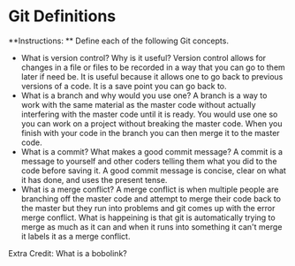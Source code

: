 # Git Definitions

**Instructions: ** Define each of the following Git concepts.

* What is version control?  Why is it useful?
Version control allows for changes in a file or files to be recorded in a way that you can go to them later if need be. It is useful because it allows one to go back to previous versions of a code. It is a save point you can go back to.
* What is a branch and why would you use one?
A branch is a way to work with the same material as the master code without actually interfering with the master code until it is ready. You would use one so you can work on a project without breaking the master code. When you finish with your code in the branch you can then merge it to the master code.
* What is a commit? What makes a good commit message?
A commit is a message to yourself and other coders telling them what you did to the code before saving it. A good commit message is concise, clear on what it has done, and uses the present tense. 
* What is a merge conflict?
A merge conflict is when multiple people are branching off the master code and attempt to merge their code back to the master but they run into problems and git comes up with the error merge conflict. What is happeining is that git is automatically trying to merge as much as it can and when it runs into something it can't merge it labels it as a merge conflict. 

Extra Credit: What is a bobolink?
